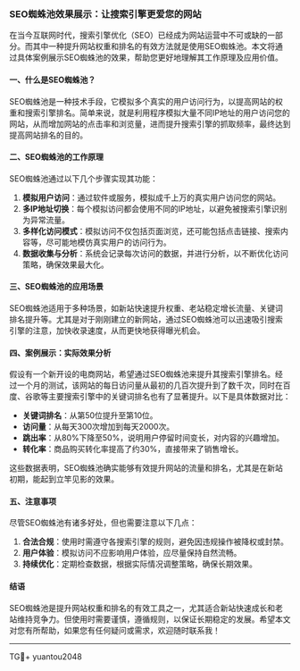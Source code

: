 ### SEO蜘蛛池效果展示：让搜索引擎更爱您的网站

在当今互联网时代，搜索引擎优化（SEO）已经成为网站运营中不可或缺的一部分。而其中一种提升网站权重和排名的有效方法就是使用SEO蜘蛛池。本文将通过具体案例展示SEO蜘蛛池的效果，帮助您更好地理解其工作原理及应用价值。

#### 一、什么是SEO蜘蛛池？

SEO蜘蛛池是一种技术手段，它模拟多个真实的用户访问行为，以提高网站的权重和搜索引擎排名。简单来说，就是利用程序模拟大量不同IP地址的用户访问您的网站，从而增加网站的点击率和浏览量，进而提升搜索引擎的抓取频率，最终达到提高网站排名的目的。

#### 二、SEO蜘蛛池的工作原理

SEO蜘蛛池通过以下几个步骤实现其功能：

1. **模拟用户访问**：通过软件或服务，模拟成千上万的真实用户访问您的网站。
2. **多IP地址切换**：每个模拟访问都会使用不同的IP地址，以避免被搜索引擎识别为异常流量。
3. **多样化访问模式**：模拟访问不仅包括页面浏览，还可能包括点击链接、搜索内容等，尽可能地模仿真实用户的访问行为。
4. **数据收集与分析**：系统会记录每次访问的数据，并进行分析，以不断优化访问策略，确保效果最大化。

#### 三、SEO蜘蛛池的应用场景

SEO蜘蛛池适用于多种场景，如新站快速提升权重、老站稳定增长流量、关键词排名提升等。尤其是对于刚刚建立的新网站，通过SEO蜘蛛池可以迅速吸引搜索引擎的注意，加快收录速度，从而更快地获得曝光机会。

#### 四、案例展示：实际效果分析

假设有一个新开设的电商网站，希望通过SEO蜘蛛池来提升其搜索引擎排名。经过一个月的测试，该网站的每日访问量从最初的几百次提升到了数千次，同时在百度、谷歌等主要搜索引擎中的关键词排名也有了显著提升。以下是具体数据对比：

- **关键词排名**：从第50位提升至第10位。
- **访问量**：从每天300次增加到每天2000次。
- **跳出率**：从80%下降至50%，说明用户停留时间变长，对内容的兴趣增加。
- **转化率**：商品购买转化率提高了约30%，直接带来了销售增长。

这些数据表明，SEO蜘蛛池确实能够有效提升网站的流量和排名，尤其是在新站初期，能起到立竿见影的效果。

#### 五、注意事项

尽管SEO蜘蛛池有诸多好处，但也需要注意以下几点：

1. **合法合规**：使用时需遵守各搜索引擎的规则，避免因违规操作被降权或封禁。
2. **用户体验**：模拟访问不应影响用户体验，应尽量保持自然流畅。
3. **持续优化**：定期检查数据，根据实际情况调整策略，确保长期效果。

#### 结语

SEO蜘蛛池是提升网站权重和排名的有效工具之一，尤其适合新站快速成长和老站维持竞争力。但使用时需要谨慎，遵循规则，以保证长期稳定的发展。希望本文对您有所帮助，如果您有任何疑问或需求，欢迎随时联系我！

---

TG💪+ yuantou2048